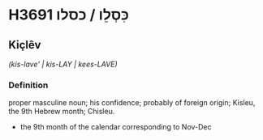 # H3691 כִּסְלֵו / כסלו

## Kiçlêv

_(kis-lave' | kis-LAY | kees-LAVE)_

### Definition

proper masculine noun; his confidence; probably of foreign origin; Kisleu, the 9th Hebrew month; Chisleu.

- the 9th month of the calendar corresponding to Nov-Dec
